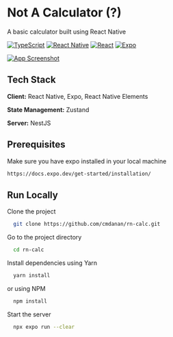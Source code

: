 # Not A Calculator (?)

A basic calculator built using React Native

<p align="center">

<a href="">![TypeScript](https://img.shields.io/badge/typescript-%23007ACC.svg?style=for-the-badge&logo=typescript&logoColor=white)</a>
<a href="">![React Native](https://img.shields.io/badge/react_native-%2320232a.svg?style=for-the-badge&logo=react&logoColor=%2361DAFB)</a>
<a href="">![React](https://img.shields.io/badge/zustand-%2320232a.svg?style=for-the-badge&logo=react&logoColor=%2361DAFB)</a>
<a href="">![Expo](https://img.shields.io/badge/expo-1C1E24?style=for-the-badge&logo=expo&logoColor=#D04A37)
</a>

</p>

<p align="center">

<a href="">![App Screenshot](https://media.giphy.com/media/v1.Y2lkPTc5MGI3NjExYTFiYWM2YTJkNGVmZmMzNGNjNDIyNWYwOTgyZTViYWU2YWY0NDdmMyZlcD12MV9pbnRlcm5hbF9naWZzX2dpZklkJmN0PWc/m0YzOpn6Vf0QZGqs50/giphy.gif)
</a>

</p>

## Tech Stack

**Client:** React Native, Expo, React Native Elements

**State Management:** Zustand

**Server:** NestJS

## Prerequisites

Make sure you have expo installed in your local machine

```bash
https://docs.expo.dev/get-started/installation/
```

## Run Locally

Clone the project

```bash
  git clone https://github.com/cmdanan/rn-calc.git
```

Go to the project directory

```bash
  cd rn-calc
```

Install dependencies using Yarn

```bash
  yarn install
```

or using NPM

```bash
  npm install
```

Start the server

```bash
  npx expo run --clear
```
